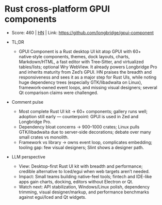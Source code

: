 # Rust cross-platform GPUI components

- Score: 460 | [HN](https://news.ycombinator.com/item?id=45719004) | Link: https://github.com/longbridge/gpui-component

- TL;DR
  - GPUI Component is a Rust desktop UI kit atop GPUI with 60+ native‑style components, themes, dock layouts, charts, Markdown/HTML, a fast editor with Tree‑Sitter, and virtualized tables/lists; optional Wry WebView. It already powers Longbridge Pro and inherits maturity from Zed’s GPUI. HN praises the breadth and responsiveness and sees it as a major step for Rust UIs, while noting huge dependency trees (especially GTK/libadwaita on Linux), framework‑owned event loops, and missing visual designers; several Qt comparison claims were challenged.

- Comment pulse
  - Most complete Rust UI kit → 60+ components; gallery runs well; adoption still early — counterpoint: GPUI is used in Zed and Longbridge Pro.
  - Dependency bloat concerns → 900–1000 crates; Linux pulls GTK/libadwaita due to server-side decorations; debate over many small crates vs monolith.
  - Framework vs library → owns event loop, complicates embedding; tooling gap: few visual designers; Slint shows a designer path.

- LLM perspective
  - View: Desktop-first Rust UI kit with breadth and performance; credible alternative to Iced/egui when web targets aren’t needed.
  - Impact: Small teams building native-feel tools; fintech and IDE-like apps gain charts, docking, editors without Electron or Qt.
  - Watch next: API stabilization, Windows/Linux polish, dependency trimming, visual designer/markup, and performance benchmarks against egui/Iced and Qt widgets.

